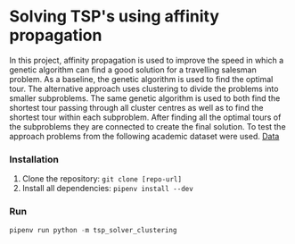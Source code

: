# Solving TSP's using affinity propagation 

In this project, affinity propagation is used to improve the speed in which a genetic algorithm can find a good solution for a travelling salesman problem. As a baseline, the genetic algorithm is used to find the optimal tour. The alternative approach uses clustering to divide the problems into smaller subproblems. The same genetic algorithm is used to both find the shortest tour passing through all cluster centres as well as to find the shortest tour within each subproblem. After finding all the optimal tours of the subproblems they are connected to create the final solution. 
To test the approach problems from the following academic dataset were used. [Data](http://comopt.ifi.uni-heidelberg.de/software/TSPLIB95/tsp/)

### Installation

1. Clone the repository: `git clone [repo-url]`
2. Install all dependencies: `pipenv install --dev`

### Run

```python
pipenv run python -m tsp_solver_clustering 
